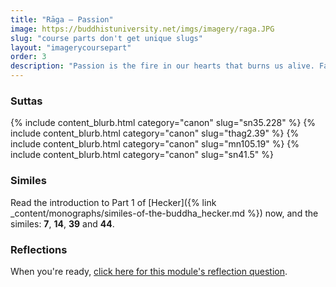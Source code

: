```yaml
---
title: "Rāga — Passion"
image: https://buddhistuniversity.net/imgs/imagery/raga.JPG
slug: "course parts don't get unique slugs"
layout: "imagerycoursepart"
order: 3
description: "Passion is the fire in our hearts that burns us alive. Far from romantic, <b><i>rāga</i></b> is our biggest enemy."
---
```


### Suttas
<p>
{% include content_blurb.html category="canon" slug="sn35.228" %} 
{% include content_blurb.html category="canon" slug="thag2.39" %}
{% include content_blurb.html category="canon" slug="mn105.19" %}
{% include content_blurb.html category="canon" slug="sn41.5" %}
</p>

### Similes

Read the introduction to Part 1 of [Hecker]({% link _content/monographs/similes-of-the-buddha_hecker.md %}) now, and the similes: **7**, **14**, **39** and **44**.

### Reflections

When you're ready, [click here for this module's reflection question](https://docs.google.com/forms/d/e/1FAIpQLSc2c_00wnahvOQgYoj6YTFdnzaa0-CustS95CYZQIBZYM9YNg/viewform?usp=sf_link).
